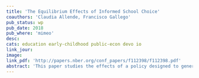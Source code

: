 ```yaml
---
title: 'The Equilibrium Effects of Informed School Choice'
coauthors: 'Claudia Allende, Francisco Gallego'
pub_status: wp
pub_date: 2018
pub_where: 'mimeo'
desc:
cats: education early-childhood public-econ devo io
link_jour:
image:
link_pdf: 'http://papers.nber.org/conf_papers/f112398/f112398.pdf'
abstract: 'This paper studies the effects of a policy designed to generate a more informed consumer demand in the context of the market for primary education. We develop and test a specific information intervention that targets poor families of public Pre-K students entering the elementary school system in Chile. Using a randomized control trial, we find that the intervention shifts parents school choice decisions towards schools with higher test scores, higher prices and tend to be further distances from their home. Four years later, we find that student achievement was higher among treated families, providing suggestive evidence that a policy intervention could be successful. To quantitatively gauge how average treatment effects might vary in the context of a scaled up version of this policy, we embed the RCT within a structural model of school choice and competition where price and quality are chosen endogenously but schools face capacity constraints. We find that while capacity constraints play an important role mitigating the policy effect on impact, in counterfactual simulations the supply-side responses to quality contribute to a higher average treatment effect than that found in the RCT context. This result is especially true for the poorest students that benefit the most from an increase in supply of quality in their local education markets.'
---
```

